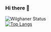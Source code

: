 ### Hi there 👋

<!--
**WilghanerSilva/WilghanerSIlva** is a ✨ _special_ ✨ repository because its `README.md` (this file) appears on your GitHub profile.

Here are some ideas to get you started:

- 🔭 I’m currently working on ...
- 🌱 I’m currently learning ...
- 👯 I’m looking to collaborate on ...
- 🤔 I’m looking for help with ...
- 💬 Ask me about ...
- 📫 How to reach me: ...
- 😄 Pronouns: ...
- ⚡ Fun fact: ...
-->

![Wilghaner Status](https://github-readme-stats.vercel.app/api?username=WilghanerSilva&show_icons=true&count_private=true&theme=dark)
<br>
[![Top Langs](https://github-readme-stats.vercel.app/api/top-langs/?username=WilghanerSilva&theme=dark)](https://github.com/anuraghazra/github-readme-stats)
